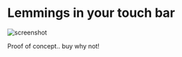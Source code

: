 # Lemmings in your touch bar
![screenshot](https://github.com/erikolsson/Touch-Bar-Lemmings/blob/master/media/screenshot.jpg?raw=true)

Proof of concept.. buy why not!
